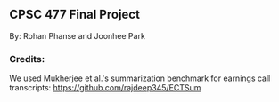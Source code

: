 ## CPSC 477 Final Project
By: Rohan Phanse and Joonhee Park

### Credits:

We used Mukherjee et al.'s summarization benchmark for earnings call transcripts: https://github.com/rajdeep345/ECTSum